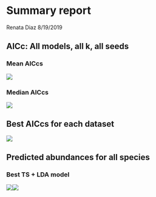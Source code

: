 Summary report
================
Renata Diaz
8/19/2019

AICc: All models, all k, all seeds
----------------------------------

### Mean AICcs

![](summary_report_files/figure-markdown_github/plot%20mean%20AICcs-1.png)

### Median AICcs

![](summary_report_files/figure-markdown_github/plot%20median%20AICcs-1.png)

Best AICcs for each dataset
---------------------------

![](summary_report_files/figure-markdown_github/plot%20best%20AICc-1.png)

Predicted abundances for all species
------------------------------------

### Best TS + LDA model

![](summary_report_files/figure-markdown_github/plot%20best%20observed%20v%20predicted-1.png)![](summary_report_files/figure-markdown_github/plot%20best%20observed%20v%20predicted-2.png)
